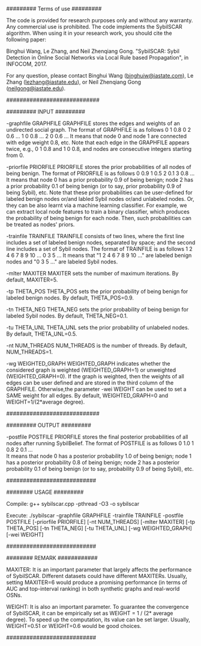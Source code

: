 
######### Terms of use #########

The code is provided for research purposes only and without any warranty. Any commercial use is prohibited.
The code implements the SybilSCAR algorithm. 
When using it in your research work, you should cite the following paper:

Binghui Wang, Le Zhang, and Neil Zhenqiang Gong. "SybilSCAR: Sybil Detection in Online Social Networks via Local Rule based Propagation", in INFOCOM, 2017. 

For any question, please contact Binghui Wang (binghuiw@iastate.com), Le Zhang (lezhang@iastate.edu), or Neil Zhenqiang Gong (neilgong@iastate.edu).

############################

######### INPUT #########

-graphfile GRAPHFILE
GRAPHFILE stores the edges and weights of an undirected social graph. The format of GRAPHFILE is as follows
0 1 0.8
0 2 0.6
... 
1 0 0.8
...
2 0 0.6
...
It means that node 0 and node 1 are connected with edge weight 0.8, etc.
Note that each edge in the GRAPHFILE appears twice, e.g., 0 1 0.8 and 1 0 0.8, and nodes are consecutive integers starting from 0. 


-priorfile PRIORFILE
PRIORFILE stores the prior probabilities of all nodes of being benign. The format of PRIORFILE is as follows
0 0.9
1 0.5
2 0.1
3 0.8
...  
It means that node 0 has a prior probability 0.9 of being benign; node 2 has a prior probability 0.1 of being benign (or to say, prior probability 0.9 of being Sybil), etc. 
Note that these prior probabilities can be user-defined for labeled benign nodes or/and labled Sybil nodes or/and unlabeled nodes. Or, they can be also learnt via a machine learning classifier. For example, we can extract local node features to train a binary classifier, which produces the probability of being benign for each node. Then, such probabilities can be treated as nodes' priors.


-trainfile TRAINFILE 
TRAINFILE consists of two lines, where the first line includes a set of labeled benign nodes, separated by space; and the second line includes a set of Sybil nodes. The format of TRAINFILE is as follows
1 2 4 6 7 8 9 10 ...
0 3 5 ...
It means that "1 2 4 6 7 8 9 10 ..." are labeled benign nodes and "0 3 5 ..." are labeled Sybil nodes.


-mIter MAXITER 
MAXITER sets the number of maximum iterations. By default, MAXITER=5.


-tp THETA_POS
THETA_POS sets the prior probability of being benign for labeled benign nodes. By default, THETA_POS=0.9.


-tn THETA_NEG
THETA_NEG sets the prior probability of being benign for labeled Sybil nodes. By default, THETA_NEG=0.1.


-tu THETA_UNL
THETA_UNL sets the prior probability of unlabeled nodes. By default, THETA_UNL=0.5.

-nt NUM_THREADS
NUM_THREADS is the number of threads. By default, NUM_THREADS=1.

-wg  WEIGHTED_GRAPH
WEIGHTED_GRAPH indicates whether the considered graph is weighted (WEIGHTED_GRAPH=1) or unweighted (WEIGHTED_GRAPH=0). 
If the graph is weighted, then the weights of all edges can be user defined and are stored in the third column of the GRAPHFILE. 
Otherwise,the parameter -wei WEIGHT can be used to set a SAME weight for all edges. 
By default, WEIGHTED_GRAPH=0 and WEIGHT=1/(2*average degree).

############################

######### OUTPUT #########

-postfile POSTFILE
PRIORFILE stores the final posterior probabilities of all nodes after running SybilBelief. The format of POSTFILE is as follows 
0 1.0
1 0.8
2 0.1
...  
It means that node 0 has a posterior probability 1.0 of being benign; node 1 has a posterior probability 0.8 of being benign; node 2 has a posterior probability 0.1 of being benign (or to say, probability 0.9 of being Sybil), etc.

###########################


######## USAGE #########

Compile: g++ sybilscar.cpp -pthread -O3 -o sybilscar

Execute: ./sybilscar -graphfile GRAPHFILE -trainfile TRAINFILE -postfile POSTFILE [-priorfile PRIORFILE] [-nt NUM_THREADS]
        [-mIter MAXITER] [-tp THETA_POS] [-tn THETA_NEG] [-tu THETA_UNL] [-wg WEIGHTED_GRAPH] [-wei WEIGHT]  

###########################

######## REMARK ############

MAXITER: It is an important parameter that largely affects the performance of SybilSCAR. Different datasets could have different MAXITERs. Usually, setting MAXITER=6 would produce a promising performance (in terms of AUC and top-interval ranking) in both synthetic graphs and real-world OSNs. 

WEIGHT: It is also an important parameter. To guarantee the convergence of SybilSCAR, it can be empirically set as  WEIGHT = 1 / (2* average degree). To speed up the computation, its value can be set larger. Usually, WEIGHT=0.51 or WEIGHT=0.6 would be good choices.

###########################
